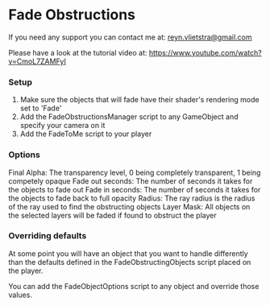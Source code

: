 # Fade Obstructions

If you need any support you can contact me at: reyn.vlietstra@gmail.com

Please have a look at the tutorial video at: https://www.youtube.com/watch?v=CmoL7ZAMFyI

### Setup

1. Make sure the objects that will fade have their shader's rendering mode set to 'Fade'
2. Add the FadeObstructionsManager script to any GameObject and specify your camera on it
3. Add the FadeToMe script to your player

### Options

Final Alpha: The transparency level, 0 being completely transparent, 1 being competely opaque
Fade out seconds: The number of seconds it takes for the objects to fade out
Fade in seconds: The number of seconds it takes for the objects to fade back to full opacity
Radius: The ray radius is the radius of the ray used to find the obstructing objects
Layer Mask: All objects on the selected layers will be faded if found to obstruct the player

### Overriding defaults

At some point you will have an object that you want to handle differently than 
the defaults defined in the FadeObstructingObjects script placed on the player.

You can add the FadeObjectOptions script to any object and override those values.



